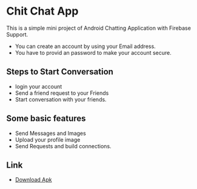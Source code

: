 # Chit Chat App
This is a simple mini project of Android Chatting Application with Firebase Support.

* You can create an account by using your Email address.
* You have to provid an password to make your account secure.

## Steps to Start Conversation
* login your account 
* Send a friend request to your Friends 
* Start conversation with your friends.

## Some basic features
* Send Messages and Images
* Upload your profile image
* Send Requests and build connections.

## Link
* [Download Apk](https://drive.google.com/file/d/1fW5QMhFgC_KZk6BLPqxEOtEXd_VKi5UR/view?usp=sharing)
